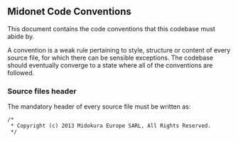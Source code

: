 ## Midonet Code Conventions

This document contains the code conventions that this codebase must abide by.

A convention is a weak rule pertaining to style, structure or content of every
source file, for which there can be sensible exceptions. The codebase should
eventually converge to a state where all of the conventions are followed.

### Source files header

The mandatory header of every source file must be written as:

    /*
     * Copyright (c) 2013 Midokura Europe SARL, All Rights Reserved.
     */
